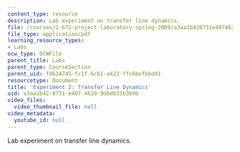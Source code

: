 ```yaml
---
content_type: resource
description: Lab experiment on transfer line dynamics.
file: /courses/2-672-project-laboratory-spring-2009/a3aa1b428731e40746299d6db33b369b_trans_line.pdf
file_type: application/pdf
learning_resource_types:
- Labs
ocw_type: OCWFile
parent_title: Labs
parent_type: CourseSection
parent_uid: fd614745-fc1f-6cb1-a422-ffc6befbbdd1
resourcetype: Document
title: 'Experiment 2: Transfer Line Dynamics'
uid: a3aa1b42-8731-e407-4629-9d6db33b369b
video_files:
  video_thumbnail_file: null
video_metadata:
  youtube_id: null
---
```

Lab experiment on transfer line dynamics.

